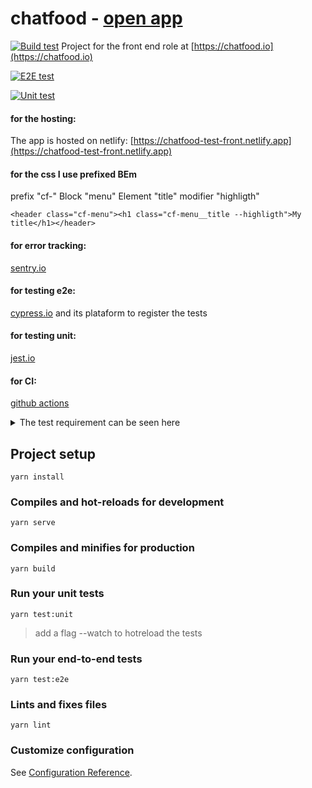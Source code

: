 # chatfood - [open app](https://chatfood-test-front.netlify.app)

[![Build test](https://github.com/Renato66/chatfood/actions/workflows/build-test.yml/badge.svg)](https://github.com/Renato66/chatfood/actions/workflows/build-test.yml)
Project for the front end role at [https://chatfood.io](https://chatfood.io)

[![E2E test](https://github.com/Renato66/chatfood/actions/workflows/e2e-test.yml/badge.svg)](https://github.com/Renato66/chatfood/actions/workflows/e2e-test.yml)

[![Unit test](https://github.com/Renato66/chatfood/actions/workflows/unit-test.yml/badge.svg)](https://github.com/Renato66/chatfood/actions/workflows/unit-test.yml)

#### for the hosting:
The app is hosted on netlify: [https://chatfood-test-front.netlify.app](https://chatfood-test-front.netlify.app)
#### for the css I use prefixed BEm
prefix "cf-"
Block "menu"
Element "title"
modifier "highligth"

`<header class="cf-menu"><h1 class="cf-menu__title --highligth">My title</h1></header>`
#### for error tracking:
[sentry.io](https://sentry.io)
#### for testing e2e:
[cypress.io](https://cypress.io) and its plataform to register the tests
#### for testing unit:
[jest.io](https://jest.io)
#### for CI:
[github actions](https://github.com/Renato66/chatfood/actions)

<details>
 <summary>The test requirement can be seen here</summary>
 
# Restaurant menu
Our company needs to deplay the menu of one of our restaurants.

<img src="https://chatfood-cdn.s3.eu-central-1.amazonaws.com/fe-code-challenge-1/menu.png" style="width: 200px;" />

---

## Requirements:

Create a single page application to display the restaurant's menu with the following features

- The user should be able to filter the items by name;
- Clicking in the item line will add it to the basket and if it's already there, will increase the quantity by 1 until it reaches the stock availability;
- Should display the discounted price when available;
- The basket should be persisted in the browser's local storage;
- The back button in the very top, should reset the app state;

## You should:

- Write unit tests!
- Avoid using 3rd party libs to solve JavaScript logic.
- Choose a code writting style and stick with it (standardjs, airbnb...)
- Add information about your design decision.
- Write a production-ready code.
- Build it thinking this is part of a large application.
- Provide the source code with all the git history and the description of how to execute the code.
- Feel free to pick up the framework you are more comfortable with.
- TypeScript is a big plus

## Assets

The layout has to follow the provided mockup:<br>
https://www.figma.com/file/DpaOItWTwhkaeyOJrJAMyL/Coding-Challenge?node-id=1%3A86

Use the endpoint below to fetch the menu<br>
https://chatfood-cdn.s3.eu-central-1.amazonaws.com/fe-code-challenge-1/menu.json

**NOTE:** To avoid CORS use it under a localhost domain or feels free to host the `menu.json` somewhere else.

</details>

## Project setup

```
yarn install
```

### Compiles and hot-reloads for development

```
yarn serve
```

### Compiles and minifies for production

```
yarn build
```

### Run your unit tests

```
yarn test:unit
```

> add a flag --watch to hotreload the tests

### Run your end-to-end tests

```
yarn test:e2e
```

### Lints and fixes files

```
yarn lint
```

### Customize configuration

See [Configuration Reference](https://cli.vuejs.org/config/).
